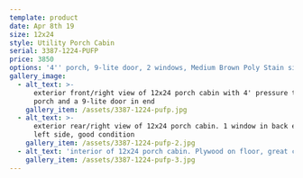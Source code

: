 ```yaml
---
template: product
date: Apr 8th 19
size: 12x24
style: Utility Porch Cabin
serial: 3387-1224-PUFP
price: 3850
options: '4'' porch, 9-lite door, 2 windows, Medium Brown Poly Stain siding, Green roof'
gallery_image:
  - alt_text: >-
      exterior front/right view of 12x24 porch cabin with 4' pressure treated
      porch and a 9-lite door in end
    gallery_item: /assets/3387-1224-pufp.jpg
  - alt_text: >-
      exterior rear/right view of 12x24 porch cabin. 1 window in back end, 1 on
      left side, good condition
    gallery_item: /assets/3387-1224-pufp-2.jpg
  - alt_text: 'interior of 12x24 porch cabin. Plywood on floor, great condition'
    gallery_item: /assets/3387-1224-pufp-3.jpg
---
```


